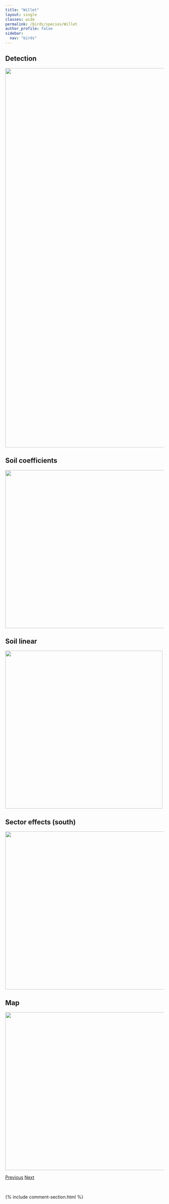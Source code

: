 ```yaml
---
title: "Willet"
layout: single
classes: wide
permalink: /birds/species/Willet
author_profile: false
sidebar:
  nav: "birds"
---
```


<h2>Detection</h2>

<a href="https://drive.google.com/uc?export=view&id=1kkeC5WK4B7gA60W-AvuaG2f2aXYlAu6O">
<img src="https://drive.google.com/uc?export=view&id=1kkeC5WK4B7gA60W-AvuaG2f2aXYlAu6O" height = "1200" width = "800">
</a>

<h2>Soil coefficients</h2>

<a href="https://drive.google.com/uc?export=view&id=1xxCkWavasT0xfTtfN_9WTT4SSvrShbg4">
<img src="https://drive.google.com/uc?export=view&id=1xxCkWavasT0xfTtfN_9WTT4SSvrShbg4" height = "500" width = "1000">
</a>

<h2>Soil linear</h2>

<a href="https://drive.google.com/uc?export=view&id=1XJQneV5rVtqjeC_3y4YnJi-ceVQjkPRX">
<img src="https://drive.google.com/uc?export=view&id=1XJQneV5rVtqjeC_3y4YnJi-ceVQjkPRX" height = "500" width = "500">
</a>

<h2>Sector effects (south)</h2>

<a href="https://drive.google.com/uc?export=view&id=1dsiyay9ij9jfZvS9cqWBerwivHDzIoN7">
<img src="https://drive.google.com/uc?export=view&id=1dsiyay9ij9jfZvS9cqWBerwivHDzIoN7" height = "500" width = "1000">
</a>

<h2>Map</h2>

<a href="https://drive.google.com/uc?export=view&id=1SVeqV6ZAzzyZEl7owvU81xmoIUBxar9X">
<img src="https://drive.google.com/uc?export=view&id=1SVeqV6ZAzzyZEl7owvU81xmoIUBxar9X" height = "500" width = "1500">
</a>

<a href="/birds/species/WesternWoodPewee/" class="pagination--pager" title="Western Wood-Pewee">Previous</a> <a href="/birds/species/WilsonsPhalarope/" class="pagination--pager" title="Wilson's Phalarope">Next</a>

<p>&nbsp;</p>

{% include comment-section.html %}

